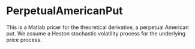 # PerpetualAmericanPut
This is a Matlab pricer for the theoretical derivative, a perpetual American put. We assume a Heston stochastic volatility process for the underlying price process.
